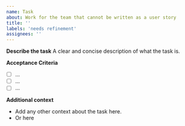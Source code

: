 ```yaml
---
name: Task
about: Work for the team that cannot be written as a user story
title: ''
labels: 'needs refinement'
assignees: ''
---
```


**Describe the task**
A clear and concise description of what the task is.

**Acceptance Criteria**
- [ ] ...
- [ ] ...
- [ ] ...

**Additional context**
- Add any other context about the task here.
- Or here
